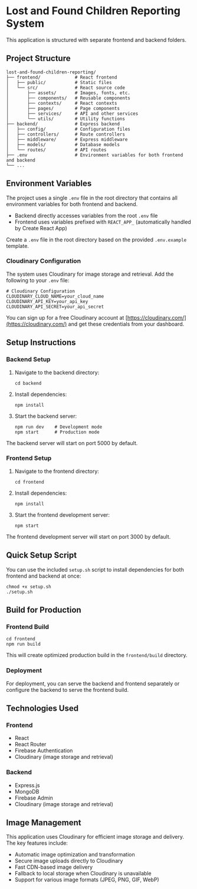 # Lost and Found Children Reporting System

This application is structured with separate frontend and backend folders.

## Project Structure

```
lost-and-found-children-reporting/
├── frontend/             # React frontend 
│   ├── public/           # Static files
│   └── src/              # React source code
│       ├── assets/       # Images, fonts, etc.
│       ├── components/   # Reusable components
│       ├── contexts/     # React contexts
│       ├── pages/        # Page components
│       ├── services/     # API and other services
│       └── utils/        # Utility functions
├── backend/              # Express backend
│   ├── config/           # Configuration files
│   ├── controllers/      # Route controllers
│   ├── middleware/       # Express middleware
│   ├── models/           # Database models
│   └── routes/           # API routes
├── .env                  # Environment variables for both frontend and backend
└── ...
```

## Environment Variables

The project uses a single `.env` file in the root directory that contains all environment variables for both frontend and backend.

- Backend directly accesses variables from the root `.env` file
- Frontend uses variables prefixed with `REACT_APP_` (automatically handled by Create React App)

Create a `.env` file in the root directory based on the provided `.env.example` template.

### Cloudinary Configuration

The system uses Cloudinary for image storage and retrieval. Add the following to your `.env` file:

```
# Cloudinary Configuration
CLOUDINARY_CLOUD_NAME=your_cloud_name
CLOUDINARY_API_KEY=your_api_key
CLOUDINARY_API_SECRET=your_api_secret
```

You can sign up for a free Cloudinary account at [https://cloudinary.com/](https://cloudinary.com/) and get these credentials from your dashboard.

## Setup Instructions

### Backend Setup

1. Navigate to the backend directory:
   ```
   cd backend
   ```

2. Install dependencies:
   ```
   npm install
   ```

3. Start the backend server:
   ```
   npm run dev    # Development mode
   npm start      # Production mode
   ```

The backend server will start on port 5000 by default.

### Frontend Setup

1. Navigate to the frontend directory:
   ```
   cd frontend
   ```

2. Install dependencies:
   ```
   npm install
   ```

3. Start the frontend development server:
   ```
   npm start
   ```

The frontend development server will start on port 3000 by default.

## Quick Setup Script

You can use the included `setup.sh` script to install dependencies for both frontend and backend at once:

```
chmod +x setup.sh
./setup.sh
```

## Build for Production

### Frontend Build

```
cd frontend
npm run build
```

This will create optimized production build in the `frontend/build` directory.

### Deployment

For deployment, you can serve the backend and frontend separately or configure the backend to serve the frontend build.

## Technologies Used

### Frontend
- React
- React Router
- Firebase Authentication
- Cloudinary (image storage and retrieval)

### Backend
- Express.js
- MongoDB
- Firebase Admin
- Cloudinary (image storage and retrieval)

## Image Management

This application uses Cloudinary for efficient image storage and delivery. The key features include:

- Automatic image optimization and transformation
- Secure image uploads directly to Cloudinary
- Fast CDN-based image delivery
- Fallback to local storage when Cloudinary is unavailable
- Support for various image formats (JPEG, PNG, GIF, WebP)
